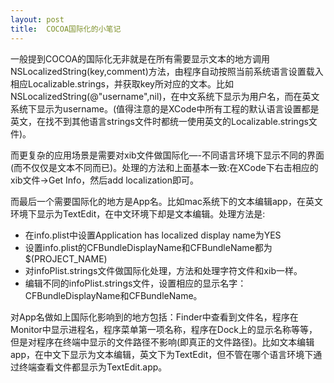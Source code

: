 ```yaml
---
layout: post
title:  COCOA国际化的小笔记
---
```


一般提到COCOA的国际化无非就是在所有需要显示文本的地方调用NSLocalizedString(key,comment)方法，由程序自动按照当前系统语言设置载入相应Localizable.strings，并获取key所对应的文本。比如NSLocalizedString(@"username",nil)，在中文系统下显示为用户名，而在英文系统下显示为username。(值得注意的是XCode中所有工程的默认语言设置都是英文，在找不到其他语言strings文件时都统一使用英文的Localizable.strings文件)。

而更复杂的应用场景是需要对xib文件做国际化—-不同语言环境下显示不同的界面(而不仅仅是文本不同而已)。处理的方法和上面基本一致:在XCode下右击相应的xib文件->Get Info，然后add localization即可。

而最后一个需要国际化的地方是App名。比如mac系统下的文本编辑app，在英文环境下显示为TextEdit，在中文环境下却是文本编辑。处理方法是:

* 在info.plist中设置Application has localized display name为YES
* 设置info.plist的CFBundleDisplayName和CFBundleName都为$(PROJECT_NAME)
* 对infoPlist.strings文件做国际化处理，方法和处理字符文件和xib一样。
* 编辑不同的infoPlist.strings文件，设置相应的显示名字：CFBundleDisplayName和CFBundleName。


对App名做如上国际化影响到的地方包括：Finder中查看到文件名，程序在Monitor中显示进程名，程序菜单第一项名称，程序在Dock上的显示名称等等，但是对程序在终端中显示的文件路径不影响(即真正的文件路径)。比如文本编辑app，在中文下显示为文本编辑，英文下为TextEdit，但不管在哪个语言环境下通过终端查看文件都显示为TextEdit.app。 
